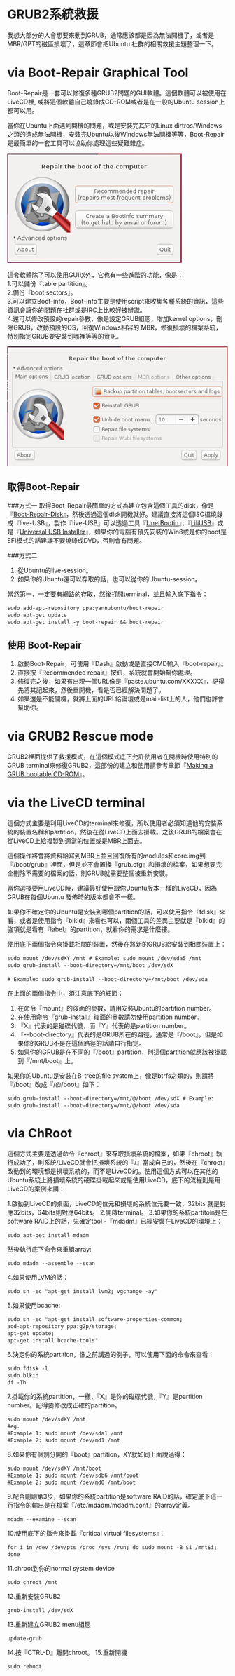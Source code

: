 # GRUB2系統救援
我想大部分的人會想要來動到GRUB，通常應該都是因為無法開機了，或者是MBR/GPT的磁區損壞了，這章節會把Ubuntu 社群的相關救援主題整理一下。

# via Boot-Repair Graphical Tool
Boot-Repair是一套可以修復多種GRUB2問題的GUI軟體。這個軟體可以被使用在LiveCD裡, 或將這個軟體自己燒錄成CD-ROM或者是在一般的Ubuntu session上都可以用。

當你在Ubuntu上面遇到開機的問題，或是安裝完其它的Linux dirtros/Windows之類的造成無法開機，安裝完Ubuntu以後Windows無法開機等等，Boot-Repair是最簡單的一套工具可以協助你處理這些疑難雜症。

![](Imgs/Fix/Fix001.PNG)


這套軟體除了可以使用GUI以外，它也有一些進階的功能，像是：<br>
1.可以備份『table partition』。<br>
2.備份『boot sectors』。<br>
3.可以建立Boot-info，Boot-info主要是使用script來收集各種系統的資訊，這些資訊會讓你的問題在社群或是IRC上比較好被辨識。<br>
4.還可以修改預設的repair參數，像是設定GRUB組態，增加kernel options，刪除GRUB，改動預設的OS，回復Windows相容的 MBR，修復損壞的檔案系統，特別指定GRUB要安裝到哪裡等等的資訊。<br>

![](Imgs/Fix/Fix002.PNG)

## 取得Boot-Repair

###方式一
取得Boot-Repair最簡單的方式為建立包含這個工具的disk，像是『[Boot-Repair-Disk](http://sourceforge.net/p/boot-repair-cd/home)』，然後透過這個disk開機就好。建議直接將這個ISO檔燒錄成『live-USB』，製作『live-USB』可以透過工具『[UnetBootin](http://unetbootin.sourceforge.net/)』，『[LiliUSB](http://www.linuxliveusb.com/)』或是『[Universal USB Installer](http://www.pendrivelinux.com/universal-usb-installer-easy-as-1-2-3/)』，如果你的電腦有預先安裝的Win8或是你的boot是EFI模式的話建議不要燒錄成DVD，否則會有問題。

###方式二
1.	從Ubuntu的live-session。
2.	如果你的Ubuntu還可以存取的話，也可以從你的Ubuntu-session。

當然第一，一定要有網路的存取，然後打開terminal，並且輸入底下指令：
```
sudo add-apt-repository ppa:yannubuntu/boot-repair
sudo apt-get update
sudo apt-get install -y boot-repair && boot-repair
```

## 使用 Boot-Repair
1.	啟動Boot-Repair，可使用『Dash』啟動或是直接CMD輸入『boot-repair』。
2.	直接按『Recommended repair』按鈕，系統就會開始幫你處理。
3.	修復完之後，如果有出現一個URL像是『paste.ubuntu.com/XXXXX』，記得先將其記起來，然後重開機，看是否已經解決問題了。
4.	如果還是不能開機，就將上面的URL給論壇或是mail-list上的人，他們也許會幫助你。

# via GRUB2 Rescue mode
GRUB2裡面提供了救援模式，在這個模式底下允許使用者在開機時使用特別的GRUB terminal來修復GRUB2，這部份的建立和使用請參考章節『[Making a GRUB bootable CD-ROM](https://hugh712.gitbooks.io/grub/content/making-a-grub-bootable-cd-rom.html)』。

# via the LiveCD terminal
這個方式主要是利用LiveCD的terminal來修復，所以使用者必須知道他的安裝系統的裝置名稱和partition，然後在從LiveCD上面去掛載。之後GRUB的檔案會在從LiveCD上給複製到適當的位置或是MBR上面去。

這個操作將會將資料給寫到MBR上並且回復所有的modules和core.img到『/boot/grub』裡面，但是並不會置換『grub.cfg』和損壞的檔案，如果想要完全刪除不需要的檔案的話，則GRUB就需要整個被重新安裝。

當你選擇要用LiveCD時，建議最好使用跟你Ubuntu版本一樣的LiveCD，因為GRUB在每個Ubuntu 發佈時的版本都會不一樣。
 
如果你不確定你的Ubuntu是安裝到哪個partition的話，可以使用指令『fdisk』來看，或者是使用指令『blkid』來看也可以，兩個工具的差異主要就是『blkid』的強項就是看有『label』的partition，就看你的需求是什麼摟。

使用底下兩個指令來掛載相關的裝置，然後在將新的GRUB給安裝到相關裝置上：
```
sudo mount /dev/sdXY /mnt # Example: sudo mount /dev/sda5 /mnt
sudo grub-install --boot-directory=/mnt/boot /dev/sdX 

# Example: sudo grub-install --boot-directory=/mnt/boot /dev/sda
```

在上面的兩個指令中，須注意底下的細節：
1.	在命令『mount』的後面的參數，請用安裝Ubuntu的partition number。
2.	在使用命令『grub-install』後面的參數請勿使用partition number。
3.	『X』代表的是磁碟代號，而『Y』代表的是partition number。
4.	『--boot-directory』代表的是GRUB所在的路徑，通常是『/boot』，但是如果你的GRUB不是在這個路徑的話請自行指定。
5.	如果你的GRUB是在不同的『/boot』partition，則這個partition就應該被掛載到『/mnt/boot』上。


如果你的Ubuntu是安裝在B-tree的file system上，像是btrfs之類的，則請將『/boot』改成『/@/boot』如下：
```
sudo grub-install --boot-directory=/mnt/@/boot /dev/sdX # Example: sudo grub-install --boot-directory=/mnt/@/boot /dev/sda
```

# via ChRoot
這個方式主要是透過命令『chroot』來存取損壞系統的檔案，如果『chroot』執行成功了，則系統/LiveCD就會把損壞系統的『/』當成自己的，然後在『chroot』改動到的環境都是損壞系統的，而不是LiveCD的。使用這個方式可以在其他的Ubuntu系統上將損壞系統的硬碟掛載起來或是使用LiveCD，底下的流程則是用LiveCD的案例來講：

1.啟動到LiveCD的桌面，LiveCD的位元和損壞的系統位元要一致，32bits 就是對應32bits，64bits則對應64bits。
2.開啟terminal。
3.如果你的系統partitoin是在software RAID上的話，先確定tool -『mdadm』已經安裝在LiveCD的環境上：
```
sudo apt-get install mdadm
```
然後執行底下命令來重組array:
```
sudo mdadm --assemble --scan
```
4.如果使用LVM的話：
```
sudo sh -ec "apt-get install lvm2; vgchange -ay"
```
5.如果使用bcache:
```
sudo sh -ec "apt-get install software-properties-common; 
add-apt-repository ppa:g2p/storage; 
apt-get update; 
apt-get install bcache-tools"
```
6.決定你的系統partition，像之前講過的例子，可以使用下面的命令來查看：
```
sudo fdisk -l
sudo blkid
df -Th
```
7.掛載你的系統partition，一樣，『X』是你的磁碟代號，『Y』是partition number。記得要修改成正確的partition。
```
sudo mount /dev/sdXY /mnt
#eg.
#Example 1: sudo mount /dev/sda1 /mnt
#Example 2: sudo mount /dev/md1 /mnt
```
8.如果你有個別分開的『boot』partition，XY就如同上面說過得：
```
sudo mount /dev/sdXY /mnt/boot
#Example 1: sudo mount /dev/sdb6 /mnt/boot
#Example 2: sudo mount /dev/md0 /mnt/boot
```
9.配合剛剛第3步，如果你的系統partition是software RAID的話，確定底下這一行指令的輸出是在檔案『/etc/mdadm/mdadm.conf』的array定義。
```
mdadm --examine --scan
```
10.使用底下的指令來掛載『critical virtual filesystems』：
```
for i in /dev /dev/pts /proc /sys /run; do sudo mount -B $i /mnt$i; done
```
11.chroot到你的normal system device
```
sudo chroot /mnt
```
12.重新安裝GRUB2
```
grub-install /dev/sdX
```
13.重新建立GRUB2 menu組態
```
update-grub
```
14.按『CTRL-D』離開chroot。
15.重新開機
```
sudo reboot
```












